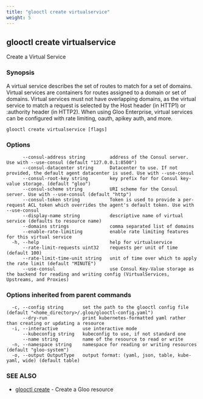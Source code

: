 ```yaml
---
title: "glooctl create virtualservice"
weight: 5
---
```

## glooctl create virtualservice

Create a Virtual Service

### Synopsis

A virtual service describes the set of routes to match for a set of domains. 
Virtual services are containers for routes assigned to a domain or set of domains. 
Virtual services must not have overlapping domains, as the virtual service to match a request is selected by the Host header (in HTTP1) or :authority header (in HTTP2). When using Gloo Enterprise, virtual services can be configured with rate limiting, oauth, apikey auth, and more.

```
glooctl create virtualservice [flags]
```

### Options

```
      --consul-address string         address of the Consul server. Use with --use-consul (default "127.0.0.1:8500")
      --consul-datacenter string      Datacenter to use. If not provided, the default agent datacenter is used. Use with --use-consul
      --consul-root-key string        key prefix for for Consul key-value storage. (default "gloo")
      --consul-scheme string          URI scheme for the Consul server. Use with --use-consul (default "http")
      --consul-token string           Token is used to provide a per-request ACL token which overrides the agent's default token. Use with --use-consul
      --display-name string           descriptive name of virtual service (defaults to resource name)
      --domains strings               comma separated list of domains
      --enable-rate-limiting          enable rate limiting features for this virtual service
  -h, --help                          help for virtualservice
      --rate-limit-requests uint32    requests per unit of time (default 100)
      --rate-limit-time-unit string   unit of time over which to apply the rate limit (default "MINUTE")
      --use-consul                    use Consul Key-Value storage as the backend for reading and writing config (VirtualServices, Upstreams, and Proxies)
```

### Options inherited from parent commands

```
  -c, --config string       set the path to the glooctl config file (default "<home_directory>/.gloo/glooctl-config.yaml")
      --dry-run             print kubernetes-formatted yaml rather than creating or updating a resource
  -i, --interactive         use interactive mode
      --kubeconfig string   kubeconfig to use, if not standard one
      --name string         name of the resource to read or write
  -n, --namespace string    namespace for reading or writing resources (default "gloo-system")
  -o, --output OutputType   output format: (yaml, json, table, kube-yaml, wide) (default table)
```

### SEE ALSO

* [glooctl create](../glooctl_create)	 - Create a Gloo resource


